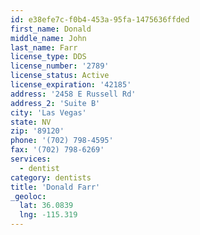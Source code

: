 ```yaml
---
id: e38efe7c-f0b4-453a-95fa-1475636ffded
first_name: Donald
middle_name: John
last_name: Farr
license_type: DDS
license_number: '2789'
license_status: Active
license_expiration: '42185'
address: '2458 E Russell Rd'
address_2: 'Suite B'
city: 'Las Vegas'
state: NV
zip: '89120'
phone: '(702) 798-4595'
fax: '(702) 798-6269'
services:
  - dentist
category: dentists
title: 'Donald Farr'
_geoloc:
  lat: 36.0839
  lng: -115.319
---
```

